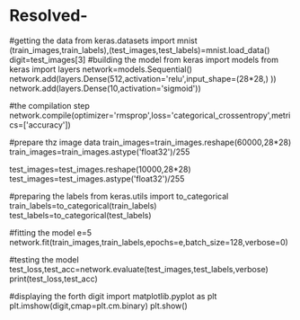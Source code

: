 # Resolved-
#getting the data
from keras.datasets import mnist
(train_images,train_labels),(test_images,test_labels)=mnist.load_data()
digit=test_images[3]
#building the model
from keras import models 
from keras import layers 
network=models.Sequential()
network.add(layers.Dense(512,activation='relu',input_shape=(28*28,) ))
network.add(layers.Dense(10,activation='sigmoid'))

#the compilation step
network.compile(optimizer='rmsprop',loss='categorical_crossentropy',metrics=['accuracy'])

#prepare thz image data 
train_images=train_images.reshape(60000,28*28)
train_images=train_images.astype('float32')/255

test_images=test_images.reshape(10000,28*28)
test_images=test_images.astype('float32')/255

#preparing the labels
from keras.utils import to_categorical
train_labels=to_categorical(train_labels)
test_labels=to_categorical(test_labels)

#fitting the model
e=5
network.fit(train_images,train_labels,epochs=e,batch_size=128,verbose=0)

#testing the model
test_loss,test_acc=network.evaluate(test_images,test_labels,verbose)
print(test_loss,test_acc)

#displaying the forth digit 
import matplotlib.pyplot as plt
plt.imshow(digit,cmap=plt.cm.binary)
plt.show()
